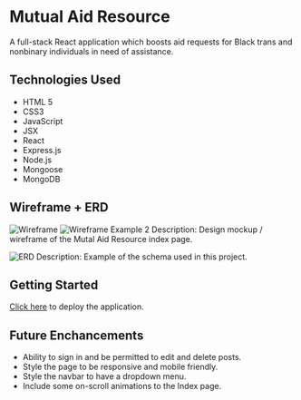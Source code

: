 # Mutual Aid Resource

A full-stack React application which boosts aid requests for Black trans and nonbinary individuals in need of assistance.

## Technologies Used

- HTML 5
- CSS3
- JavaScript
- JSX
- React
- Express.js
- Node.js
- Mongoose
- MongoDB

## Wireframe + ERD

![Wireframe](https://i.imgur.com/M8bstEa.jpg) ![Wireframe Example 2](https://i.imgur.com/BZIMsdJ.jpg)
Description: Design mockup / wireframe of the Mutal Aid Resource index page.

![ERD](https://i.imgur.com/GWzxDPx.jpg)
Description: Example of the schema used in this project.

## Getting Started
[Click here](https://pensive-knuth-7d02c1.netlify.app/) to deploy the application.

## Future Enchancements
- Ability to sign in and be permitted to edit and delete posts.
- Style the page to be responsive and mobile friendly.
- Style the navbar to have a dropdown menu.
- Include some on-scroll animations to the Index page.


